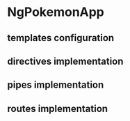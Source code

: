 # NgPokemonApp
## templates configuration
## directives implementation
## pipes implementation
## routes implementation
